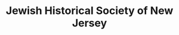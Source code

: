 ---
layout: repo
title: "Jewish Historical Society of New Jersey"
id: 12943
permalink: repos/12943/
---